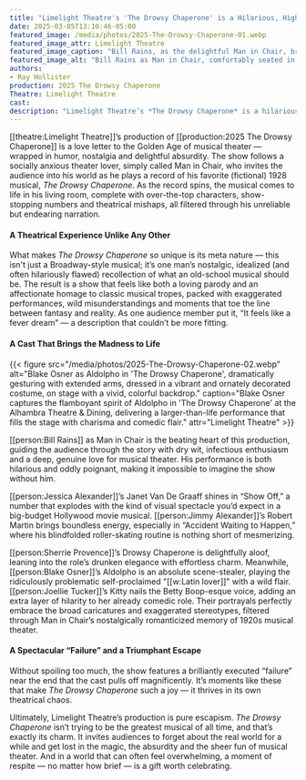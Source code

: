 ```yaml
---
title: "Limelight Theatre's 'The Drowsy Chaperone' is a Hilarious, High-Energy Escape"
date: 2025-03-05T13:10:46-05:00
featured_image: /media/photos/2025-The-Drowsy-Chaperone-01.webp
featured_image_attr: Limelight Theatre
featured_image_caption: "Bill Rains, as the delightful Man in Chair, brings warmth and wit to the stage in *The Drowsy Chaperone*, captivating the audience with his nostalgic reverie, showcased here in his cozy living room set at Limelight Theatre."
featured_image_alt: "Bill Rains as Man in Chair, comfortably seated in a plush red armchair, exuding a cheerful demeanor in a cozy living room set from 'The Drowsy Chaperone' at Limelight Theatre."
authors: 
- Ray Hollister
production: 2025 The Drowsy Chaperone
Theatre: Limelight Theatre
cast: 
description: "Limelight Theatre’s *The Drowsy Chaperone* is a hilarious, meta-musical filled with dazzling performances, over-the-top antics and pure theatrical joy."
---
```

[[theatre:Limelight Theatre]]’s production of [[production:2025 The Drowsy Chaperone]] is a love letter to the Golden Age of musical theater — wrapped in humor, nostalgia and delightful absurdity. The show follows a socially anxious theater lover, simply called Man in Chair, who invites the audience into his world as he plays a record of his favorite (fictional) 1928 musical, *The Drowsy Chaperone*. As the record spins, the musical comes to life in his living room, complete with over-the-top characters, show-stopping numbers and theatrical mishaps, all filtered through his unreliable but endearing narration.<!--more-->

#### A Theatrical Experience Unlike Any Other

What makes *The Drowsy Chaperone* so unique is its meta nature — this isn't just a Broadway-style musical; it’s one man’s nostalgic, idealized (and often hilariously flawed) recollection of what an old-school musical should be. The result is a show that feels like both a loving parody and an affectionate homage to classic musical tropes, packed with exaggerated performances, wild misunderstandings and moments that toe the line between fantasy and reality. As one audience member put it, “It feels like a fever dream” — a description that couldn’t be more fitting.

#### A Cast That Brings the Madness to Life

{{< figure src="/media/photos/2025-The-Drowsy-Chaperone-02.webp" alt="Blake Osner as Aldolpho in 'The Drowsy Chaperone', dramatically gesturing with extended arms, dressed in a vibrant and ornately decorated costume, on stage with a vivid, colorful backdrop." caption="Blake Osner captures the flamboyant spirit of Aldolpho in 'The Drowsy Chaperone' at the Alhambra Theatre & Dining, delivering a larger-than-life performance that fills the stage with charisma and comedic flair." attr="Limelight Theatre" >}}

[[person:Bill Rains]] as Man in Chair is the beating heart of this production, guiding the audience through the story with dry wit, infectious enthusiasm and a deep, genuine love for musical theater. His performance is both hilarious and oddly poignant, making it impossible to imagine the show without him.

[[person:Jessica Alexander]]’s Janet Van De Graaff shines in “Show Off,” a number that explodes with the kind of visual spectacle you’d expect in a big-budget Hollywood movie musical. [[person:Jimmy Alexander]]’s Robert Martin brings boundless energy, especially in “Accident Waiting to Happen,” where his blindfolded roller-skating routine is nothing short of mesmerizing.

[[person:Sherrie Provence]]’s Drowsy Chaperone is delightfully aloof, leaning into the role’s drunken elegance with effortless charm. Meanwhile, [[person:Blake Osner]]’s Aldolpho is an absolute scene-stealer, playing the ridiculously problematic self-proclaimed "[[w:Latin lover]]" with a wild flair. [[person:Joellie Tucker]]’s Kitty nails the Betty Boop-esque voice, adding an extra layer of hilarity to her already comedic role. Their portrayals perfectly embrace the broad caricatures and exaggerated stereotypes, filtered through Man in Chair’s nostalgically romanticized memory of 1920s musical theater.

#### A Spectacular “Failure” and a Triumphant Escape

Without spoiling too much, the show features a brilliantly executed “failure” near the end that the cast pulls off magnificently. It’s moments like these that make *The Drowsy Chaperone* such a joy — it thrives in its own theatrical chaos.

Ultimately, Limelight Theatre’s production is pure escapism. *The Drowsy Chaperone* isn’t trying to be the greatest musical of all time, and that’s exactly its charm. It invites audiences to forget about the real world for a while and get lost in the magic, the absurdity and the sheer fun of musical theater. And in a world that can often feel overwhelming, a moment of respite — no matter how brief — is a gift worth celebrating.